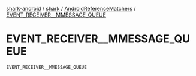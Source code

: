 [shark-android](../../index.md) / [shark](../index.md) / [AndroidReferenceMatchers](index.md) / [EVENT_RECEIVER__MMESSAGE_QUEUE](./-e-v-e-n-t_-r-e-c-e-i-v-e-r__-m-m-e-s-s-a-g-e_-q-u-e-u-e.md)

# EVENT_RECEIVER__MMESSAGE_QUEUE

`EVENT_RECEIVER__MMESSAGE_QUEUE`